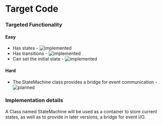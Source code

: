 # Target Code

### Targeted Functionality

#### Easy 
* Has states - ![implemented](https://img.shields.io/badge/status-implemented-yellow.svg)
* Has transitions - ![implemented](https://img.shields.io/badge/status-implemented-yellow.svg)
* Can set the initial state - ![implemented](https://img.shields.io/badge/status-implemented-yellow.svg)

#### Hard
* The StateMachine class provides a bridge for event communication - ![planned](https://img.shields.io/badge/status-planned-blue.svg)

### Implementation details

A Class named StateMachine will be used as a container to store current states, as well as to provide in later versions,
a bridge for event I/O.